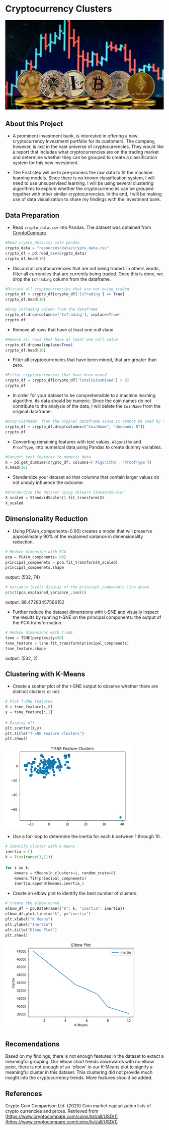 # Cryptocurrency Clusters

![Hero-image](resources/images/Cryptocurrencies.jpeg)

## About this Project

* A prominent investment bank, is interested in offering a new cryptocurrency investment portfolio for its customers. The company, however, is lost in the vast universe of cryptocurrencies. They would like a report that includes what cryptocurrencies are on the trading market and determine whether they can be grouped to create a classification system for this new investment.

* The First step will be to pre-process the raw data to fit the machine learning models. Since there is no known classification system, I will need to use unsupervised learning. I will be using several clustering algorithms to explore whether the cryptocurrencies can be grouped together with other similar cryptocurrencies. In the end, I will be making use of data visualization to share my findings with the investment bank.

## Data Preparation

* Read `crypto_data.csv` into Pandas. The dataset was obtained from [CryptoCompare](https://min-api.cryptocompare.com/data/all/coinlist).

```python
#Read crypto_data.csv into pandas
crypto_data = "resources/data/crypto_data.csv"
crypto_df = pd.read_csv(crypto_data)
crypto_df.head(10)
```

* Discard all cryptocurrencies that are not being traded. In others words, filter all currencies that are currently being traded. 
Once this is done, we drop the `IsTrading` column from the dataframe.

```python
#Discard all cryptocurrencies that are not being traded
crypto_df = crypto_df[crypto_df['IsTrading'] == True]
crypto_df.head(10)
```

```python
#Drop IsTrading column from the dataframe
crypto_df.drop(columns=['IsTrading'], inplace=True)
crypto_df
```

* Remove all rows that have at least one null vlaue.

```python
#Remove all rows that have at least one null value
crypto_df.dropna(inplace=True)
crypto_df.head(10)
```

* Filter all cryptocurrencies that have been mined, that are greater than zero.

```python
#Filter cryptocurrencies that have been mined
crypto_df = crypto_df[crypto_df['TotalCoinsMined'] > 0]
crypto_df
```

* In order for your dataset to be comprehensible to a machine learning algorithm, its data should be numeric. Since the coin names do not contribute to the analysis of the data, I will delete the `CoinName` from the original dataframe.

```python
#Drop'CoinName' from the orginal dataframe since it cannot be used by the clustering Algorithm
crypto_df = crypto_df.drop(columns=["CoinName", "Unnamed: 0"])
crypto_df
```

* Converting remaining features with text values, `Algorithm` and `ProofType`, into numerical data,using Pandas to create dummy variables.

```python
#Convert text features to numeric data
X = pd.get_dummies(crypto_df, columns=['Algorithm', 'ProofType'])
X.head(10)
```

* Standardize your dataset so that columns that contain larger values do not unduly influence the outcome.

```python
#Standardize the dataset using sklearn StandardScaler
X_scaled = StandardScaler().fit_transform(X)
X_scaled
```

## Dimensionality Reduction

* Using PCA(n_components=0.90) creates a model that will preserve approximately 90% of the explained variance in dimensionality reduction.

```python
# Reduce dimension with PCA 
pca = PCA(n_components=.90)
principal_compnenets = pca.fit_transform(X_scaled)
principal_compnenets.shape
```
output: (532, 74)

```python
# Variance levels display of the princiapl_components line above
print(pca.explained_variance_.sum())
```
output: 88.47283457566152

* Further reduce the dataset dimensions with t-SNE and visually inspect the results by running t-SNE on the principal components: the output of the PCA transformation.

```python
# Reduce dimensions with t-SNE
tsne = TSNE(perplexity=50)
tsne_feature = tsne.fit_transform(principal_compnenets)
tsne_feature.shape
```
output: (532, 2)

## Clustering with K-Means

* Create a scatter plot of the t-SNE output to observe whether there are distinct clusters or not.

```python
# Plot T-SNE features
X = tsne_feature[:,0]
y = tsne_feature[:,1]

# Display plt
plt.scatter(X,y)
plt.title("T-SNE Feature Clusters")
plt.show()
```
![T-SNE-Clusters](resources/images/T-SNE-Feature-Clusters.png)

* Use a for-loop to determine the inertia for each k between 1 through 10.

```python
# Identify cluster with k-means
inertia = []
k = list(range(1,11))

for i in k:
    kmeans = KMeans(n_clusters=i, random_state=0)
    kmeans.fit(principal_compnenets)
    inertia.append(kmeans.inertia_)
```

* Create an elbow plot to identify the best number of clusters.

```python
# Create the elbow curve
elbow_df = pd.DataFrame({"k": k, "inertia": inertia})
elbow_df.plot.line(x="k", y="inertia")
plt.xlabel("K Means")
plt.ylabel("Inertia")
plt.title("Elbow Plot")
plt.show()
```
![elbow-curve](resources/images/elbow-curve.png)

## Recomendations
Based on my findings, there is not enough features in the dataset to extact a meaningful grouping. Our elbow chart trends downwards with no elbow point,  there is not enough of an 'elbow' in our K-Means plot to signify a meaningful cluster in this dataset. This clustering did not provide much insight into the cryptocurrency trends. More features should be added.

## References

Crypto Coin Comparison Ltd. (2020) Coin market capitalization lists of crypto currencies and prices. Retrieved from [https://www.cryptocompare.com/coins/list/all/USD/1](https://www.cryptocompare.com/coins/list/all/USD/1)
